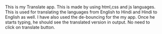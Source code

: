 This is my Translate app.
This is made by using html,css and js languages.
This is used for translating the languages from English to Hindi and Hindi to English as well.
I have also used the de-bouncing for the my app.
Once he starts typing, he should see the translated version in output.
No need to click on translate button.
